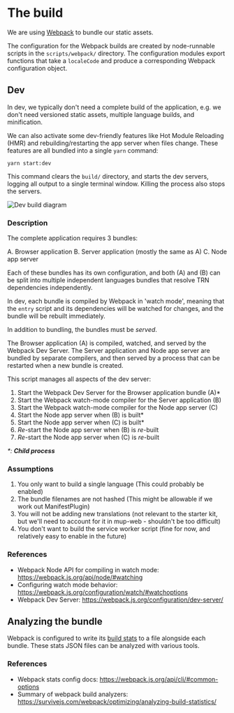 # The build

We are using [Webpack](https://webpack.js.org) to bundle our static assets.

The configuration for the Webpack builds are created by node-runnable scripts
in the `scripts/webpack/` directory. The configuration modules export functions
that take a `localeCode` and produce a corresponding Webpack configuration
object. 

## Dev

In dev, we typically don't need a complete build of the application, e.g. we
don't need versioned static assets, multiple language builds, and minification.

We can also activate some dev-friendly features like Hot Module Reloading (HMR)
and rebuilding/restarting the app server when files change. These features are
all bundled into a single `yarn` command:

```
yarn start:dev
```

This command clears the `build/` directory, and starts the dev servers, logging
all output to a single terminal window. Killing the process also stops the
servers.

![Dev build diagram](https://cloud.githubusercontent.com/assets/1885153/25740567/2e720834-31db-11e7-9370-923211cf1459.png)

### Description

The complete application requires 3 bundles:

A. Browser application
B. Server application (mostly the same as A)
C. Node app server

Each of these bundles has its own configuration, and both (A) and (B) can be
split into multiple independent languages bundles that resolve TRN
dependencies independently.

In dev, each bundle is compiled by Webpack in 'watch mode', meaning that the
`entry` script and its dependencies will be watched for changes, and the
bundle will be rebuilt immediately.

In addition to bundling, the bundles must be _served_.

The Browser application (A) is compiled, watched, and served by the Webpack
Dev Server. The Server application and Node app server are bundled by
separate compilers, and then served by a process that can be restarted when
a new bundle is created.

This script manages all aspects of the dev server:

1. Start the Webpack Dev Server for the Browser application bundle (A)\*
2. Start the Webpack watch-mode compiler for the Server application (B)
3. Start the Webpack watch-mode compiler for the Node app server (C)
4. Start the Node app server when (B) is built\*
5. Start the Node app server when (C) is built\*
6. _Re_-start the Node app server when (B) is _re_-built
7. _Re_-start the Node app server when (C) is _re_-built

_\*: **Child process**_

### Assumptions

1. You only want to build a single language (This could probably be enabled)
2. The bundle filenames are not hashed (This might be allowable if we work out
   ManifestPlugin)
3. You will not be adding new translations (not relevant to the starter kit, but
   we'll need to account for it in mup-web - shouldn't be too difficult)
4. You don't want to build the service worker script (fine for now, and
   relatively easy to enable in the future)

### References

- Webpack Node API for compiling in watch mode: https://webpack.js.org/api/node/#watching
- Configuring watch mode behavior: https://webpack.js.org/configuration/watch/#watchoptions
- Webpack Dev Server: https://webpack.js.org/configuration/dev-server/

## Analyzing the bundle

Webpack is configured to write its
[build stats](https://webpack.js.org/api/node/#stats-object) to a file
alongside each bundle. These stats JSON files can be analyzed with
various tools.

### References

- Webpack stats config docs: https://webpack.js.org/api/cli/#common-options
- Summary of webpack build analyzers:
  https://survivejs.com/webpack/optimizing/analyzing-build-statistics/

